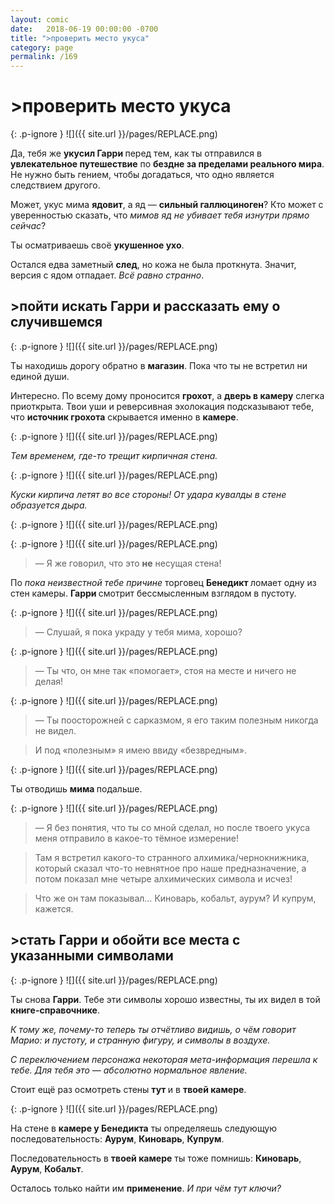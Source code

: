 ```yaml
---
layout: comic
date:   2018-06-19 00:00:00 -0700
title: ">проверить место укуса"
category: page
permalink: /169
---
```

# >проверить место укуса

{: .p-ignore }
![]({{ site.url }}/pages/REPLACE.png)

Да, тебя же <strong>укусил Гарри </strong>перед тем, как ты отправился в <strong>увлекательное путешествие</strong> по <strong>бездне за пределами реального мира</strong>. Не нужно быть гением, чтобы догадаться, что одно является следствием другого.

Может, укус мима <strong>ядовит</strong>, а яд — <strong>сильный галлюциноген</strong>? Кто может с уверенностью сказать, что <em>мимов яд не убивает тебя изнутри прямо сейчас</em>?

Ты осматриваешь своё <strong>укушенное ухо</strong>.

Остался едва заметный <strong>след</strong>, но кожа не была проткнута. Значит, версия с ядом отпадает. <em>Всё равно странно</em>.

## >пойти искать Гарри и рассказать ему о случившемся

{: .p-ignore }
![]({{ site.url }}/pages/REPLACE.png)

Ты находишь дорогу обратно в <strong>магазин</strong>. Пока что ты не встретил ни единой души.

Интересно. По всему дому проносится <strong>грохот</strong>, а <strong>дверь в камеру</strong> слегка приоткрыта. Твои уши и реверсивная эхолокация подсказывают тебе, что <strong>источник грохота</strong> скрывается именно в <strong>камере</strong>.

{: .p-ignore }
![]({{ site.url }}/pages/REPLACE.png)

<em>Тем временем, где-то трещит кирпичная стена.</em>

{: .p-ignore }
![]({{ site.url }}/pages/REPLACE.png)

<em>Куски кирпича летят во все стороны! От удара кувалды в стене образуется дыра.</em>

{: .p-ignore }
![]({{ site.url }}/pages/REPLACE.png)

{: .p-ignore }
![]({{ site.url }}/pages/REPLACE.png)

<blockquote>— Я же говорил, что это <strong>не</strong> несущая стена!</blockquote>

По <em>пока неизвестной тебе причине</em> торговец <strong>Бенедикт </strong>ломает одну из стен камеры. <strong>Гарри </strong>смотрит бессмысленным взглядом в пустоту.

{: .p-ignore }
![]({{ site.url }}/pages/REPLACE.png)

<blockquote>— Слушай, я пока украду у тебя мима, хорошо?</blockquote>

{: .p-ignore }
![]({{ site.url }}/pages/REPLACE.png)

<blockquote>— Ты что, он мне так «помогает», стоя на месте и ничего не делая!</blockquote>

{: .p-ignore }
![]({{ site.url }}/pages/REPLACE.png)

<blockquote>— Ты поосторожней с сарказмом, я его таким полезным никогда не видел.</blockquote>

<blockquote>И под «полезным» я имею ввиду «безвредным».</blockquote>

{: .p-ignore }
![]({{ site.url }}/pages/REPLACE.png)

Ты отводишь <strong>мима </strong>подальше.

{: .p-ignore }
![]({{ site.url }}/pages/REPLACE.png)

<blockquote>— Я без понятия, что ты со мной сделал, но после твоего укуса меня отправило в какое-то тёмное измерение!</blockquote>

<blockquote>Там я встретил какого-то странного алхимика/чернокнижника, который сказал что-то невнятное про наше предназначение, а потом показал мне четыре алхимических символа и исчез!</blockquote>

<blockquote>Что же он там показывал… Киноварь, кобальт, аурум? И купрум, кажется.</blockquote>

## >стать Гарри и обойти все места с указанными символами

{: .p-ignore }
![]({{ site.url }}/pages/REPLACE.png)

Ты снова <strong>Гарри</strong>. Тебе эти символы хорошо известны, ты их видел в той <strong>книге-справочнике</strong>.

<em>К тому же, почему-то теперь ты отчётливо видишь, о чём говорит Марио: и пустоту, и странную фигуру, и символы в воздухе. </em>

<em>С переключением персонажа некоторая мета-информация перешла к тебе. Для тебя это — абсолютно нормальное явление.</em>

Стоит ещё раз осмотреть стены <strong>тут </strong>и в <strong>твоей камере</strong>.

{: .p-ignore }
![]({{ site.url }}/pages/REPLACE.png)

На стене в <strong>камере у Бенедикта</strong> ты определяешь следующую последовательность: <strong>Аурум</strong>, <strong>Киноварь</strong>, <strong>Купрум</strong>.

Последовательность в <strong>твоей камере</strong> ты тоже помнишь: <strong>Киноварь</strong>, <strong>Аурум</strong>, <strong>Кобальт</strong>.

Осталось только найти им <strong>применение</strong>. <em>И при чём тут ключи?</em>
